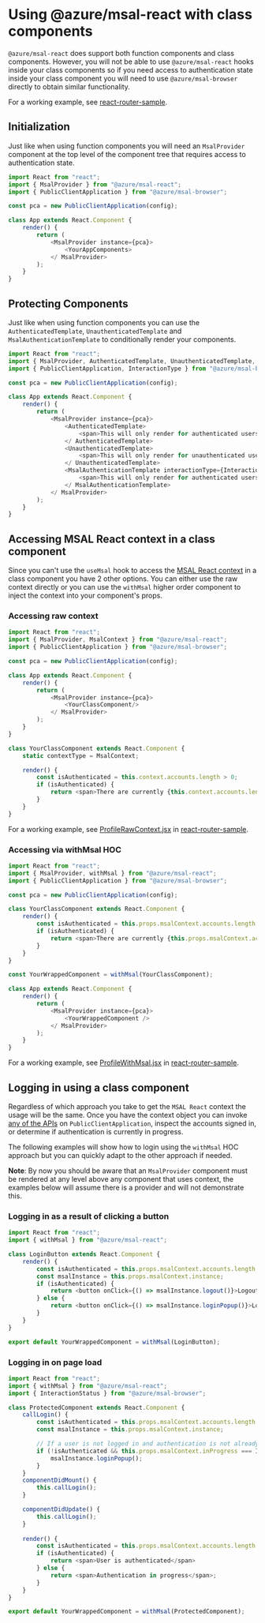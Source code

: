 # Using @azure/msal-react with class components

`@azure/msal-react` does support both function components and class components. However, you will not be able to use `@azure/msal-react` hooks inside your class components so if you need access to authentication state inside your class component you will need to use `@azure/msal-browser` directly to obtain similar functionality.

For a working example, see [react-router-sample](../../../samples/msal-react-samples/react-router-sample/README.md#optional-msal-react-and-class-components).

## Initialization

Just like when using function components you will need an `MsalProvider` component at the top level of the component tree that requires access to authentication state.

```javascript
import React from "react";
import { MsalProvider } from "@azure/msal-react";
import { PublicClientApplication } from "@azure/msal-browser";

const pca = new PublicClientApplication(config);

class App extends React.Component {
    render() {
        return (
            <MsalProvider instance={pca}>
                <YourAppComponents>
            </ MsalProvider>
        );
    }
}
```

## Protecting Components

Just like when using function components you can use the `AuthenticatedTemplate`, `UnauthenticatedTemplate` and `MsalAuthenticationTemplate` to conditionally render your components.

```javascript
import React from "react";
import { MsalProvider, AuthenticatedTemplate, UnauthenticatedTemplate, MsalAuthenticationTemplate } from "@azure/msal-react";
import { PublicClientApplication, InteractionType } from "@azure/msal-browser";

const pca = new PublicClientApplication(config);

class App extends React.Component {
    render() {
        return (
            <MsalProvider instance={pca}>
                <AuthenticatedTemplate>
                    <span>This will only render for authenticated users</span>
                </ AuthenticatedTemplate>
                <UnauthenticatedTemplate>
                    <span>This will only render for unauthenticated users</span>
                </ UnauthenticatedTemplate>
                <MsalAuthenticationTemplate interactionType={InteractionType.Popup}>
                    <span>This will only render for authenticated users.</span>
                </ MsalAuthenticationTemplate>
            </ MsalProvider>
        );
    }
}
```

## Accessing MSAL React context in a class component

Since you can't use the `useMsal` hook to access the [MSAL React context](https://azuread.github.io/microsoft-authentication-library-for-js/ref/interfaces/_azure_msal_react.imsalcontext.html) in a class component you have 2 other options. You can either use the raw context directly or you can use the `withMsal` higher order component to inject the context into your component's props.

### Accessing raw context

```javascript
import React from "react";
import { MsalProvider, MsalContext } from "@azure/msal-react";
import { PublicClientApplication } from "@azure/msal-browser";

const pca = new PublicClientApplication(config);

class App extends React.Component {
    render() {
        return (
            <MsalProvider instance={pca}>
                <YourClassComponent/>
            </ MsalProvider>
        );
    }
}

class YourClassComponent extends React.Component {
    static contextType = MsalContext;

    render() {
        const isAuthenticated = this.context.accounts.length > 0;
        if (isAuthenticated) {
            return <span>There are currently {this.context.accounts.length} users signed in!</span>
        }
    }
}
```

For a working example, see [ProfileRawContext.jsx](../../../samples/msal-react-samples/react-router-sample) in [react-router-sample](../../../samples/msal-react-samples/react-router-sample/src/pages/ProfileRawContext.jsx).

### Accessing via withMsal HOC

```javascript
import React from "react";
import { MsalProvider, withMsal } from "@azure/msal-react";
import { PublicClientApplication } from "@azure/msal-browser";

const pca = new PublicClientApplication(config);

class YourClassComponent extends React.Component {
    render() {
        const isAuthenticated = this.props.msalContext.accounts.length > 0;
        if (isAuthenticated) {
            return <span>There are currently {this.props.msalContext.accounts.length} users signed in!</span>
        }
    }
}

const YourWrappedComponent = withMsal(YourClassComponent);

class App extends React.Component {
    render() {
        return (
            <MsalProvider instance={pca}>
                <YourWrappedComponent />
            </ MsalProvider>
        );
    }
}
```

For a working example, see [ProfileWithMsal.jsx](../../../samples/msal-react-samples/react-router-sample) in [react-router-sample](../../../samples/msal-react-samples/react-router-sample/src/pages/ProfileWithMsal.jsx).

## Logging in using a class component

Regardless of which approach you take to get the `MSAL React` context the usage will be the same. Once you have the context object you can invoke [any of the APIs](https://azuread.github.io/microsoft-authentication-library-for-js/ref/interfaces/_azure_msal_browser.ipublicclientapplication.html) on `PublicClientApplication`, inspect the accounts signed in, or determine if authentication is currently in progress.

The following examples will show how to login using the `withMsal` HOC approach but you can quickly adapt to the other approach if needed.

**Note**: By now you should be aware that an `MsalProvider` component must be rendered at any level above any component that uses context, the examples below will assume there is a provider and will not demonstrate this.

### Logging in as a result of clicking a button

```javascript
import React from "react";
import { withMsal } from "@azure/msal-react";

class LoginButton extends React.Component {
    render() {
        const isAuthenticated = this.props.msalContext.accounts.length > 0;
        const msalInstance = this.props.msalContext.instance;
        if (isAuthenticated) {
            return <button onClick={() => msalInstance.logout()}>Logout</button>    
        } else {
            return <button onClick={() => msalInstance.loginPopup()}>Login</button>
        }
    }
}

export default YourWrappedComponent = withMsal(LoginButton);
```

### Logging in on page load

```javascript
import React from "react";
import { withMsal } from "@azure/msal-react";
import { InteractionStatus } from "@azure/msal-browser";

class ProtectedComponent extends React.Component {
    callLogin() {
        const isAuthenticated = this.props.msalContext.accounts.length > 0;
        const msalInstance = this.props.msalContext.instance;

        // If a user is not logged in and authentication is not already in progress, invoke login
        if (!isAuthenticated && this.props.msalContext.inProgress === InteractionStatus.None) {
            msalInstance.loginPopup();
        }
    }
    componentDidMount() {
        this.callLogin();
    }

    componentDidUpdate() {
        this.callLogin();
    }
    
    render() {
        const isAuthenticated = this.props.msalContext.accounts.length > 0;
        if (isAuthenticated) {
            return <span>User is authenticated</span>
        } else {
            return <span>Authentication in progress</span>;
        }
    }
}

export default YourWrappedComponent = withMsal(ProtectedComponent);
```
